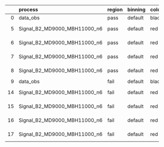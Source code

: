 |    | process                      | region   | binning   | color   | process_type   |   scale | variation   | source_filename                                                       | source_histname    | alias                        | title     |   combine_idx |     lnN |   shapes | syst_type   | direction   | variation_alias   |
|---:|:-----------------------------|:---------|:----------|:--------|:---------------|--------:|:------------|:----------------------------------------------------------------------|:-------------------|:-----------------------------|:----------|--------------:|--------:|---------:|:------------|:------------|:------------------|
|  0 | data_obs                     | pass     | default   | black   | DATA           |       1 | nominal     | ./histograms_for_2DAlphabet_v18//BH_Data.root                         | hpass              | Data                         | Data      |           nan | nan     |      nan | nan         | nan         | nan               |
|  5 | Signal_B2_MD9000_MBH11000_n6 | pass     | default   | red     | SIGNAL         |       1 | lumi        | ./histograms_for_2DAlphabet_v18//BH_Signal_B2_MD9000_MBH11000_n6.root | hpass              | Signal_B2_MD9000_MBH11000_n6 | BH signal |           nan |   1.016 |      nan | lnN         | nan         | nan               |
|  6 | Signal_B2_MD9000_MBH11000_n6 | pass     | default   | red     | SIGNAL         |       1 | SVM         | ./histograms_for_2DAlphabet_v18//BH_Signal_B2_MD9000_MBH11000_n6.root | hpass_SVMsyst_up   | Signal_B2_MD9000_MBH11000_n6 | BH signal |           nan | nan     |        1 | shapes      | Up          | SVMsyst           |
|  7 | Signal_B2_MD9000_MBH11000_n6 | pass     | default   | red     | SIGNAL         |       1 | SVM         | ./histograms_for_2DAlphabet_v18//BH_Signal_B2_MD9000_MBH11000_n6.root | hpass_SVMsyst_down | Signal_B2_MD9000_MBH11000_n6 | BH signal |           nan | nan     |        1 | shapes      | Down        | SVMsyst           |
|  8 | Signal_B2_MD9000_MBH11000_n6 | pass     | default   | red     | SIGNAL         |       1 | nominal     | ./histograms_for_2DAlphabet_v18//BH_Signal_B2_MD9000_MBH11000_n6.root | hpass              | Signal_B2_MD9000_MBH11000_n6 | BH signal |           nan | nan     |      nan | nan         | nan         | nan               |
|  9 | data_obs                     | fail     | default   | black   | DATA           |       1 | nominal     | ./histograms_for_2DAlphabet_v18//BH_Data.root                         | hfail              | Data                         | Data      |           nan | nan     |      nan | nan         | nan         | nan               |
| 14 | Signal_B2_MD9000_MBH11000_n6 | fail     | default   | red     | SIGNAL         |       1 | lumi        | ./histograms_for_2DAlphabet_v18//BH_Signal_B2_MD9000_MBH11000_n6.root | hfail              | Signal_B2_MD9000_MBH11000_n6 | BH signal |           nan |   1.016 |      nan | lnN         | nan         | nan               |
| 15 | Signal_B2_MD9000_MBH11000_n6 | fail     | default   | red     | SIGNAL         |       1 | SVM         | ./histograms_for_2DAlphabet_v18//BH_Signal_B2_MD9000_MBH11000_n6.root | hfail_SVMsyst_up   | Signal_B2_MD9000_MBH11000_n6 | BH signal |           nan | nan     |        1 | shapes      | Up          | SVMsyst           |
| 16 | Signal_B2_MD9000_MBH11000_n6 | fail     | default   | red     | SIGNAL         |       1 | SVM         | ./histograms_for_2DAlphabet_v18//BH_Signal_B2_MD9000_MBH11000_n6.root | hfail_SVMsyst_down | Signal_B2_MD9000_MBH11000_n6 | BH signal |           nan | nan     |        1 | shapes      | Down        | SVMsyst           |
| 17 | Signal_B2_MD9000_MBH11000_n6 | fail     | default   | red     | SIGNAL         |       1 | nominal     | ./histograms_for_2DAlphabet_v18//BH_Signal_B2_MD9000_MBH11000_n6.root | hfail              | Signal_B2_MD9000_MBH11000_n6 | BH signal |           nan | nan     |      nan | nan         | nan         | nan               |
